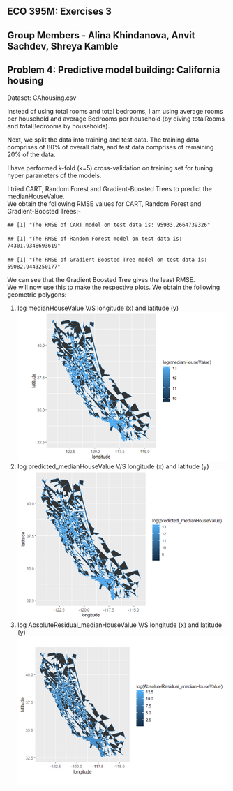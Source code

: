 ## ECO 395M: Exercises 3

## Group Members - Alina Khindanova, Anvit Sachdev, Shreya Kamble

## Problem 4: Predictive model building: California housing

Dataset: CAhousing.csv

Instead of using total rooms and total bedrooms, I am using average
rooms per household and average Bedrooms per household (by diving
totalRooms and totalBedrooms by households).

Next, we split the data into training and test data. The training data
comprises of 80% of overall data, and test data comprises of remaining
20% of the data.

I have performed k-fold (k=5) cross-validation on training set for
tuning hyper parameters of the models.

I tried CART, Random Forest and Gradient-Boosted Trees to predict the
medianHouseValue.  
We obtain the following RMSE values for CART, Random Forest and
Gradient-Boosted Trees:-

    ## [1] "The RMSE of CART model on test data is: 95933.2664739326"

    ## [1] "The RMSE of Random Forest model on test data is: 74301.9348693619"

    ## [1] "The RMSE of Gradient Boosted Tree model on test data is: 59082.9443250177"

We can see that the Gradient Boosted Tree gives the least RMSE.  
We will now use this to make the respective plots. We obtain the
following geometric polygons:-

1.  log medianHouseValue V/S longitude (x) and latitude (y)  
    ![](Assignment-3-Problem-4_files/figure-markdown_strict/log%20medianHouseValue%20V/S%20longitude%20(x)%20and%20latitude%20(y)-1.png)
2.  log predicted\_medianHouseValue V/S longitude (x) and latitude (y)  
    ![](Assignment-3-Problem-4_files/figure-markdown_strict/log%20predicted_medianHouseValue%20V/S%20longitude%20(x)%20and%20latitude%20(y)-1.png)
3.  log AbsoluteResidual\_medianHouseValue V/S longitude (x) and
    latitude (y)  
    ![](Assignment-3-Problem-4_files/figure-markdown_strict/log%20AbsoluteResidual_medianHouseValue%20V/S%20longitude%20(x)%20and%20latitude%20(y)-1.png)
